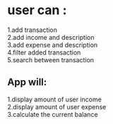# user can :
1.add transaction <br/>
2.add income and description  <br/>
3.add expense and description  <br/>
4.filter added transaction  <br/>
5.search between transaction  <br/>

## App will:
1.display amount of user income  <br/>
2.display amount of user expense  <br/>
3.calculate the current balance
